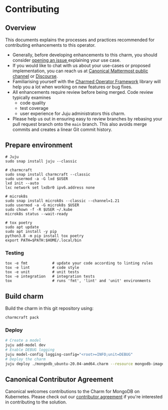 # Contributing

## Overview

This documents explains the processes and practices recommended for contributing enhancements to
this operator.

- Generally, before developing enhancements to this charm, you should consider [opening an issue
  ](https://github.com/canonical/mongodb-k8s-operator/issues) explaining your use case.
- If you would like to chat with us about your use-cases or proposed implementation, you can reach
  us at [Canonical Mattermost public channel](https://chat.charmhub.io/charmhub/channels/charm-dev)
  or [Discourse](https://discourse.charmhub.io/).
- Familiarising yourself with the [Charmed Operator Framework](https://juju.is/docs/sdk) library
  will help you a lot when working on new features or bug fixes.
- All enhancements require review before being merged. Code review typically examines
  - code quality
  - test coverage
  - user experience for Juju administrators this charm.
- Please help us out in ensuring easy to review branches by rebasing your pull request branch onto
  the `main` branch. This also avoids merge commits and creates a linear Git commit history.

## Prepare environment

```shell
# Juju
sudo snap install juju --classic

# charmcraft
sudo snap install charmcraft --classic
sudo usermod -a -G lxd $USER
lxd init --auto
lxc network set lxdbr0 ipv6.address none

# microk8s
sudo snap install microk8s --classic --channel=1.21
sudo usermod -a -G microk8s $USER
sudo chown -f -R $USER ~/.kube
microk8s status --wait-ready

# tox poetry
sudo apt update
sudo apt install -y pip
python3.8 -m pip install tox poetry
export PATH=$PATH:$HOME/.local/bin
```

### Testing

```shell
tox -e fmt           # update your code according to linting rules
tox -e lint          # code style
tox -e unit          # unit tests
tox -e integration   # integration tests
tox                  # runs 'fmt', 'lint' and 'unit' environments
```

## Build charm

Build the charm in this git repository using:

```shell
charmcraft pack
```

### Deploy

```bash
# Create a model
juju add-model dev
# Enable DEBUG logging
juju model-config logging-config="<root>=INFO;unit=DEBUG"
# Deploy the charm
juju deploy ./mongodb_ubuntu-20.04-amd64.charm --resource mongodb-image=mongo:4.4 --num-units=1
```

## Canonical Contributor Agreement

Canonical welcomes contributions to the Charm for MongoDB on Kubernetes. Please check out our [contributor agreement](https://ubuntu.com/legal/contributors) if you're interested in contributing to the solution.
